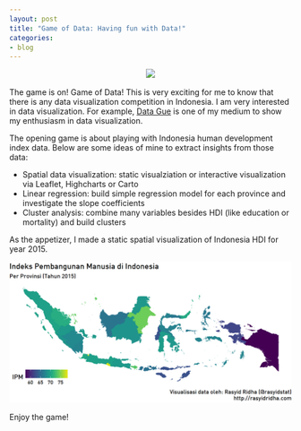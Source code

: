 ```yaml
---
layout: post
title: "Game of Data: Having fun with Data!"
categories:
- blog
---
```


<style>
img {
    max-width: 100%;
    height: auto;
}
</style>

<center><img src="https://pbs.twimg.com/card_img/865415922382544896/pVDAmxZ7?format=jpg&name=600x314" width='50%'></center>


The game is on! Game of Data! This is very exciting for me to know that there is any data visualization competition in Indonesia. I am very interested in data visualization. For example, [Data Gue](http://rasyidridha.com/datague/) is one of my medium to show my enthusiasm in data visualization. 

The opening game is about playing with Indonesia human development index data. Below are some ideas of mine to extract insights from those data:

- Spatial data visualization: static visualziation or interactive visualization via Leaflet, Highcharts or Carto
- Linear regression: build simple regression model for each province and investigate the slope coefficients
- Cluster analysis: combine many variables besides HDI (like education or mortality) and build clusters

As the appetizer, I made a static spatial visualization of Indonesia HDI for year 2015.

<img src="/images/ipm-2015-peta.png">

Enjoy the game!



